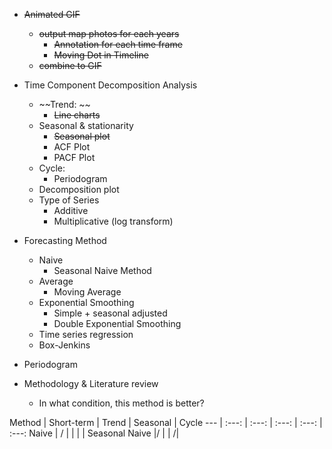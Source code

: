 - ~~Animated GIF~~
  - ~~output map photos for each years~~
    - ~~Annotation for each time frame~~
    - ~~Moving Dot in Timeline~~
  - ~~combine to GIF~~

- Time Component Decomposition Analysis
  - ~~Trend: ~~
    - ~~Line charts~~
  - Seasonal & stationarity
    - ~~Seasonal plot~~
    - ACF Plot
    - PACF Plot
  - Cycle:
    - Periodogram
  - Decomposition plot
  - Type of Series
    - Additive
    - Multiplicative (log transform)

- Forecasting Method
  - Naive
    - Seasonal Naive Method
  - Average
    - Moving Average
  - Exponential Smoothing
    - Simple + seasonal adjusted
    - Double Exponential Smoothing
  - Time series regression
  - Box-Jenkins

- Periodogram

- Methodology & Literature review
  - In what condition, this method is better?  

Method | Short-term | Trend | Seasonal | Cycle
--- | :---: | :---: | :---: | :---: | :---:
Naive | / | | | |
Seasonal Naive |/ | | /|
